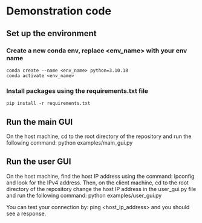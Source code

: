 # Demonstration code

## Set up the environment
### Create a new conda env, replace <env_name> with your env name
    conda create --name <env_name> python=3.10.18
    conda activate <env_name>
### Install packages using the requirements.txt file
    pip install -r requirements.txt

## Run the main GUI
On the host machine, cd to the root directory of the repository and run the following command:
    python examples/main_gui.py

## Run the user GUI
On the host machine, find the host IP address using the command:
    ipconfig
and look for the IPv4 address. Then, on the client machine, cd to the root directory of the repository change the host IP address in the user_gui.py file and run the following command:
    python examples/user_gui.py

You can test your connection by:
    ping <host_ip_address>
and you should see a response.
